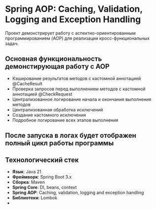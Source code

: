 # Spring AOP: Caching, Validation, Logging and Exception Handling

Проект демонстрирует работу с аспектно-ориентированным программированием (AOP) для реализации кросс-функциональных задач.

## Основная функциональность демонстирующая работу с AOP
- Кэширование результатов методов с кастомной аннотацией @CacheResult
- Проверка запросов перед выполнением методов с кастомной аннотацией @CheckRequest
- Централизованное логирование начала и окончания выполнения методов
- Централизованная обработка исключений
- Создание кастомного исключения
- Подробное логирование всех этапов выполнения

## После запуска в логах будет отображен полный цикл работы программы

## Технологический стек

- **Язык**: Java 21
- **Фреймворк**: Spring Boot 3.x
- **Сборка**: Maven
- **Spring Core**: DI, beans, context
- **Spring AOP**: Caching, validation, logging and exception handling
- **Библиотеки**: Lombok
- 